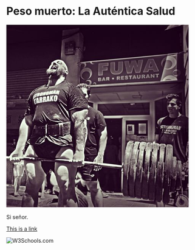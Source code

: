 <!DOCTYPE html>
<html>
  <head>
    <title>Entrenamiento eficaz</title>
  </head>
  
<body>

<h1>Peso muerto: La Auténtica Salud</h1>

<img src=https://github.com/Rocachondo/Tarea-2/blob/master/10852645_1611787915710694_862809422_n.jpg>

<p>Si señor.</p>

<a href="https://www.w3schools.com">This is a link</a>



<img src="w3schools.jpg" alt="W3Schools.com" width="104" height="142">

</body>
</html>
